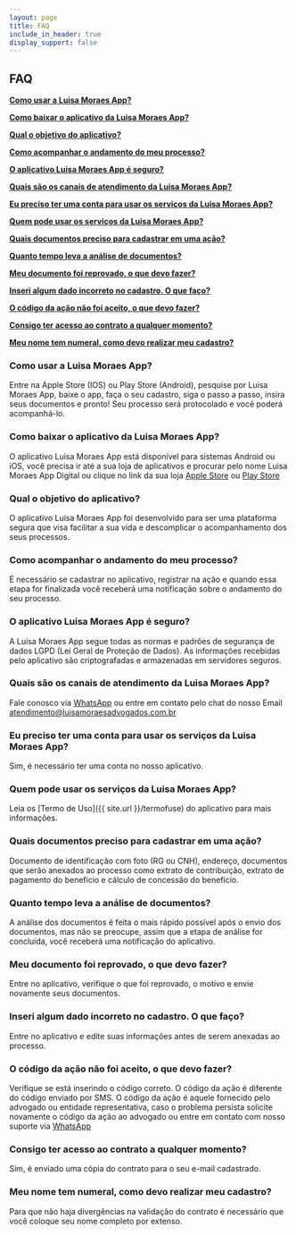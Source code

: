```yaml
---
layout: page
title: FAQ
include_in_header: true
display_support: false
---
```


## FAQ
**[Como usar a Luisa Moraes App?](#como-usar-a-luisa-moraes-app)**

**[Como baixar o aplicativo da Luisa Moraes App?](#como-baixar-o-aplicativo-da-luisa-moraes-app)**

**[Qual o objetivo do aplicativo?](#qual-o-objetivo-do-aplicativo)**

**[Como acompanhar o andamento do meu processo?](#como-acompanhar-o-andamento-do-meu-processo)**

**[O aplicativo Luisa Moraes App é seguro?](#o-aplicativo-luisa-moraes-app-é-seguro)**

**[Quais são os canais de atendimento da Luisa Moraes App?](#quais-são-os-canais-de-atendimento-da-luisa-moraes-app)**

**[Eu preciso ter uma conta para usar os serviços da Luisa Moraes App?](#eu-preciso-ter-uma-conta-para-usar-os-serviços-da-luisa-moraes-app)**

**[Quem pode usar os serviços da Luisa Moraes App?](#quem-pode-usar-os-serviços-da-luisa-moraes-app)**

**[Quais documentos preciso para cadastrar em uma ação?](#quais-documentos-preciso-para-cadastrar-em-uma-ação)**

**[Quanto tempo leva a análise de documentos?](#quanto-tempo-leva-a-análise-de-documentos)**

**[Meu documento foi reprovado, o que devo fazer?](#meu-documento-foi-reprovado-o-que-devo-fazer)**

**[Inseri algum dado incorreto no cadastro. O que faço?](#inseri-algum-dado-incorreto-no-cadastro-o-que-faço)**

**[O código da ação não foi aceito, o que devo fazer?](#o-código-da-ação-não-foi-aceito-o-que-devo-fazer)**

**[Consigo ter acesso ao contrato a qualquer momento?](#consigo-ter-acesso-ao-contrato-a-qualquer-momento)**

**[Meu nome tem numeral, como devo realizar meu cadastro?](#meu-nome-tem-numeral-como-devo-realizar-meu-cadastro)**

### Como usar a Luisa Moraes App?

Entre na Apple Store (IOS) ou Play Store (Android), pesquise por Luisa Moraes App, baixe o app, faça o seu cadastro, siga o passo a passo, insira seus documentos e pronto! Seu processo será protocolado e você poderá acompanhá-lo.

### Como baixar o aplicativo da Luisa Moraes App?

O aplicativo Luisa Moraes App está disponível para sistemas Android ou iOS, você precisa ir até a sua loja de aplicativos e procurar pelo nome Luisa Moraes App Digital ou clique no link da sua loja [Apple Store](https://apps.apple.com/br/app/id1570370423) ou [Play Store](https://play.google.com/store/apps/details?id=com.biroapp)

### Qual o objetivo do aplicativo?

O aplicativo Luisa Moraes App foi desenvolvido para ser uma plataforma segura que visa facilitar a sua vida e descomplicar o acompanhamento dos seus processos. 

### Como acompanhar o andamento do meu processo?

É necessário se cadastrar no aplicativo, registrar na ação e quando essa etapa for finalizada você receberá uma notificação sobre o andamento do seu processo.

### O aplicativo Luisa Moraes App é seguro?

A Luisa Moraes App segue todas as normas e padrões de segurança de dados LGPD (Lei Geral de Proteção de Dados). As informações recebidas pelo aplicativo são criptografadas e armazenadas em servidores seguros.

### Quais são os canais de atendimento da Luisa Moraes App?

Fale conosco via [WhatsApp](https://wa.me/5531973489943) ou entre em contato pelo chat do nosso Email atendimento@luisamoraesadvogados.com.br

### Eu preciso ter uma conta para usar os serviços da Luisa Moraes App?

Sim, é necessário ter uma conta no nosso aplicativo.

### Quem pode usar os serviços da Luisa Moraes App?

Leia os [Termo de Uso]({{ site.url }}/termofuse) do aplicativo para mais informações. 

### Quais documentos preciso para cadastrar em uma ação?

Documento de identificação com foto (RG ou CNH), endereço, documentos que serão anexados ao processo como extrato de contribuição, extrato de pagamento do benefício e cálculo de concessão do benefício. 

### Quanto tempo leva a análise de documentos?

A análise dos documentos é feita o mais rápido possível após o envio dos documentos, mas não se preocupe, assim que a etapa de análise for concluída, você receberá uma notificação do aplicativo.

### Meu documento foi reprovado, o que devo fazer?

Entre no aplicativo, verifique o que foi reprovado, o motivo e envie novamente seus documentos.

### Inseri algum dado incorreto no cadastro. O que faço?

Entre no aplicativo e edite suas informações antes de serem anexadas ao processo.

### O código da ação não foi aceito, o que devo fazer?

Verifique se está inserindo o código correto. O código da ação é diferente do código enviado por SMS. O código da ação é aquele fornecido pelo advogado ou entidade representativa, caso o problema persista solicite novamente o código da ação ao advogado ou entre em contato com nosso suporte via [WhatsApp](https://wa.me/5531973489943)

### Consigo ter acesso ao contrato a qualquer momento?

Sim, é enviado uma cópia do contrato para o seu e-mail cadastrado.

### Meu nome tem numeral, como devo realizar meu cadastro?

Para que não haja divergências na validação do contrato é necessário que você coloque seu nome completo por extenso.
